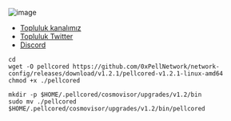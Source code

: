 


![image](https://github.com/user-attachments/assets/92f91289-34af-46ec-a9dc-54e45924d356)



 * [Topluluk kanalımız](https://t.me/corenodechat)<br>
 * [Topluluk Twitter](https://twitter.com/corenodeHQ)<br>
 * [Discord](https://discord.com/invite/0glabs)<br>


```
cd
wget -O pellcored https://github.com/0xPellNetwork/network-config/releases/download/v1.2.1/pellcored-v1.2.1-linux-amd64
chmod +x ./pellcored
```
```
mkdir -p $HOME/.pellcored/cosmovisor/upgrades/v1.2/bin
sudo mv ./pellcored $HOME/.pellcored/cosmovisor/upgrades/v1.2/bin/pellcored
```
